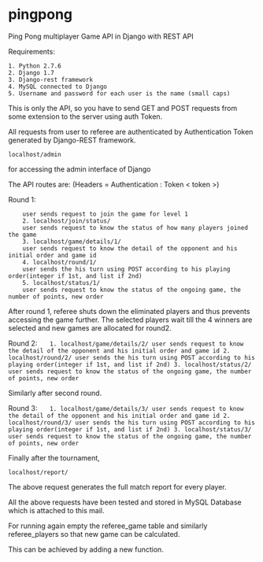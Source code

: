 # pingpong
Ping Pong multiplayer Game API in Django with REST API

Requirements:

	1. Python 2.7.6
	2. Django 1.7
	3. Django-rest framework
	4. MySQL connected to Django
	5. Username and password for each user is the name (small caps)

This is only the API, so you have to send GET and POST requests from some extension to the server using auth Token.

All requests from user to referee are authenticated by Authentication Token generated by Django-REST framework.

`localhost/admin`

for accessing the admin interface of Django

The API routes are: (Headers = Authentication : Token < token >)

Round 1:

```	1. localhost/join/
	user sends request to join the game for level 1
	2. localhost/join/status/
	user sends request to know the status of how many players joined the game
	3. localhost/game/details/1/
	user sends request to know the detail of the opponent and his initial order and game id
	4. localhost/round/1/
	user sends the his turn using POST according to his playing order(integer if 1st, and list if 2nd)
	5. localhost/status/1/
	user sends request to know the status of the ongoing game, the number of points, new order
```

After round 1, referee shuts down the eliminated players and thus prevents accessing the game further.
The selected players wait till the 4 winners are selected and new games are allocated for round2.

Round 2:
`	1. localhost/game/details/2/
	user sends request to know the detail of the opponent and his initial order and game id
	2. localhost/round/2/
	user sends the his turn using POST according to his playing order(integer if 1st, and list if 2nd)
	3. localhost/status/2/
	user sends request to know the status of the ongoing game, the number of points, new order`

Similarly after second round.

Round 3:
`	1. localhost/game/details/3/
	user sends request to know the detail of the opponent and his initial order and game id
	2. localhost/round/3/
	user sends the his turn using POST according to his playing order(integer if 1st, and list if 2nd)
	3. localhost/status/3/
	user sends request to know the status of the ongoing game, the number of points, new order`

Finally after the tournament,

`localhost/report/`

The above request generates the full match report for every player.

All the above requests have been tested and stored in MySQL Database which is attached to this mail.

For running again empty the referee_game table and similarly referee_players so that new game can be calculated.

This can be achieved by adding a new function.